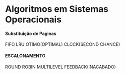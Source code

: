 # Algoritmos em Sistemas Operacionais

#### Substituição de Paginas ####
FIFO
LRU
OTIMO(OPTIMAL)
CLOCK(SECOND CHANCE)
#### ESCALONAMENTO #### 
ROUND ROBIN
MULTILEVEL FEEDBACK(INACABADO)
 
